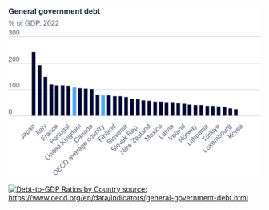 ![Government Debt Chart](oecd.png)

<div class='tableauPlaceholder' id='viz1725921371567' style='position: relative'>
  <noscript>
    <a href='#'>
      <img alt='Debt-to-GDP Ratios by Country source: https://www.oecd.org/en/data/indicators/general-government-debt.html' 
           src='https://public.tableau.com/static/images/OE/OECDData_17259212923200/Debt-to-GDPRatiosbyCountry/1_rss.png' 
           style='border: none' />
    </a>
  </noscript>
  <object class='tableauViz' width='100%' height='850'>
    <param name='host_url' value='https%3A%2F%2Fpublic.tableau.com%2F' /> 
    <param name='embed_code_version' value='3' /> 
    <param name='name' value='OECDData_17259212923200/Debt-to-GDPRatiosbyCountry' />
    <param name='tabs' value='no' />
    <param name='toolbar' value='yes' />
    <param name='static_image' value='https://public.tableau.com/static/images/OE/OECDData_17259212923200/Debt-to-GDPRatiosbyCountry/1.png' />
    <param name='animate_transition' value='yes' />
    <param name='display_static_image' value='yes' />
    <param name='display_spinner' value='yes' />
    <param name='display_overlay' value='yes' />
    <param name='display_count' value='yes' />
    <param name='language' value='en-US' />
    <param name='filter' value='publish=yes' />
  </object>
</div>

